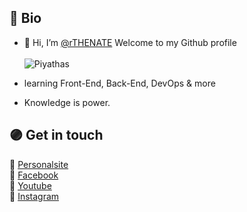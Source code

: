 ## 🔵 Bio

- 👋 Hi, I’m [@rTHENATE](https://natewebsite.vercel.app/) Welcome to my Github profile <br><br>
![Piyathas](https://media.discordapp.net/attachments/944642467737788416/959423746433777684/TheNate1.png)

- learning Front-End, Back-End, DevOps & more 
- Knowledge is power.

## 🟣 Get in touch

🔶 [Personalsite](https://natewebsite.vercel.app/)<br>
🔷 [Facebook](#)<br>
🔶 [Youtube](#)<br>
🔷 [Instagram](#)<br>

